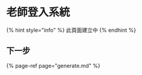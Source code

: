 # 老師登入系統

{% hint style="info" %}
此頁面建立中
{% endhint %}

## 下一步

{% page-ref page="generate.md" %}



